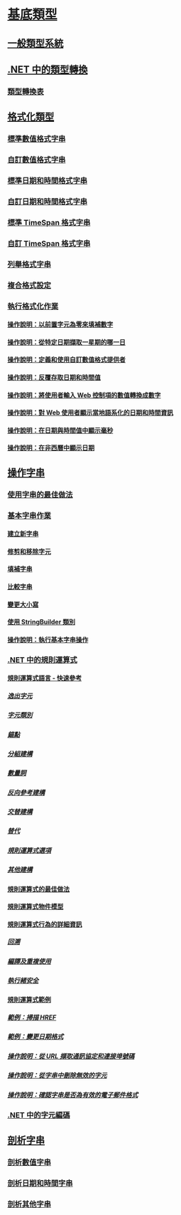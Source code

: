# [基底類型](index.md)
## [一般類型系統](common-type-system.md)
## [.NET 中的類型轉換](type-conversion.md)
### [類型轉換表](conversion-tables.md)
## [格式化類型](formatting-types.md)
### [標準數值格式字串](standard-numeric-format-strings.md)
### [自訂數值格式字串](custom-numeric-format-strings.md)
### [標準日期和時間格式字串](standard-date-and-time-format-strings.md)
### [自訂日期和時間格式字串](custom-date-and-time-format-strings.md)
### [標準 TimeSpan 格式字串](standard-timespan-format-strings.md)
### [自訂 TimeSpan 格式字串](custom-timespan-format-strings.md)
### [列舉格式字串](enumeration-format-strings.md)
### [複合格式設定](composite-formatting.md)
### [執行格式化作業](performing-formatting-operations.md)
#### [操作說明：以前置字元為零來填補數字](how-to-pad-a-number-with-leading-zeros.md)
#### [操作說明：從特定日期擷取一星期的哪一日](how-to-extract-the-day-of-the-week-from-a-specific-date.md)
#### [操作說明：定義和使用自訂數值格式提供者](how-to-define-and-use-custom-numeric-format-providers.md)
#### [操作說明：反覆存取日期和時間值](how-to-round-trip-date-and-time-values.md)
#### [操作說明：將使用者輸入 Web 控制項的數值轉換成數字](how-to-convert-numeric-user-input-in-web-controls-to-numbers.md)
#### [操作說明：對 Web 使用者顯示當地語系化的日期和時間資訊](how-to-display-localized-date-and-time-information-to-web-users.md)
#### [操作說明：在日期與時間值中顯示毫秒](how-to-display-milliseconds-in-date-and-time-values.md)
#### [操作說明：在非西曆中顯示日期](how-to-display-dates-in-non-gregorian-calendars.md)
## [操作字串](manipulating-strings.md)
### [使用字串的最佳做法](best-practices-strings.md)
### [基本字串作業](basic-string-operations.md)
#### [建立新字串](creating-new.md)
#### [修剪和移除字元](trimming.md)
#### [填補字串](padding.md)
#### [比較字串](comparing.md)
#### [變更大小寫](changing-case.md)
#### [使用 StringBuilder 類別](stringbuilder.md)
#### [操作說明：執行基本字串操作](basic-manipulations.md)
### [.NET 中的規則運算式](regular-expressions.md)
#### [規則運算式語言 - 快速參考](regular-expression-language-quick-reference.md)
##### [逸出字元](character-escapes-in-regular-expressions.md)
##### [字元類別](character-classes-in-regular-expressions.md)
##### [錨點](anchors-in-regular-expressions.md)
##### [分組建構](grouping-constructs-in-regular-expressions.md)
##### [數量詞](quantifiers-in-regular-expressions.md)
##### [反向參考建構](backreference-constructs-in-regular-expressions.md)
##### [交替建構](alternation-constructs-in-regular-expressions.md)
##### [替代](substitutions-in-regular-expressions.md)
##### [規則運算式選項](regular-expression-options.md)
##### [其他建構](miscellaneous-constructs-in-regular-expressions.md)
#### [規則運算式的最佳做法](best-practices.md)
#### [規則運算式物件模型](the-regular-expression-object-model.md)
#### [規則運算式行為的詳細資訊](details-of-regular-expression-behavior.md)
##### [回溯](backtracking-in-regular-expressions.md)
##### [編譯及重複使用](compilation-and-reuse-in-regular-expressions.md)
##### [執行緒安全](thread-safety-in-regular-expressions.md)
#### [規則運算式範例](regular-expression-examples.md)
##### [範例：掃描 HREF](regular-expression-example-scanning-for-hrefs.md)
##### [範例：變更日期格式](regular-expression-example-changing-date-formats.md)
##### [操作說明：從 URL 擷取通訊協定和連接埠號碼](how-to-extract-a-protocol-and-port-number-from-a-url.md)
##### [操作說明：從字串中刪除無效的字元](how-to-strip-invalid-characters-from-a-string.md)
##### [操作說明：確認字串是否為有效的電子郵件格式](how-to-verify-that-strings-are-in-valid-email-format.md)
### [.NET 中的字元編碼](character-encoding.md)
## [剖析字串](parsing-strings.md)
### [剖析數值字串](parsing-numeric.md)
### [剖析日期和時間字串](parsing-datetime.md)
### [剖析其他字串](parsing-other.md)
